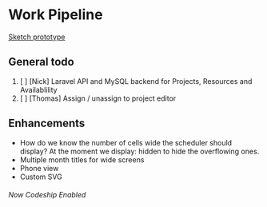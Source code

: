 # Work Pipeline

[Sketch prototype](https://sketch.cloud/s/gEWnq?settings=gEWnq)

## General todo

1. [ ] [Nick] Laravel API and MySQL backend for Projects, Resources and Availablility
2. [ ] [Thomas] Assign / unassign to project editor

## Enhancements

- How do we know the number of cells wide the scheduler should display? At the moment we display: hidden to hide the overflowing ones.
- Multiple month titles for wide screens
- Phone view
- Custom SVG

###### Now Codeship Enabled

